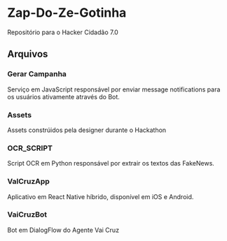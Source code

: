 # Zap-Do-Ze-Gotinha
Repositório para o Hacker Cidadão 7.0

## Arquivos

### Gerar Campanha

Serviço em JavaScript responsável por enviar message notifications para os usuários ativamente através do Bot.

### Assets

Assets constrúidos pela designer durante o Hackathon

### OCR_SCRIPT

Script OCR em Python responsável por extrair os textos das FakeNews. 

### ValCruzApp

Aplicativo em React Native híbrido, disponível em iOS e Android.

### VaiCruzBot

Bot em DialogFlow do Agente Vai Cruz

